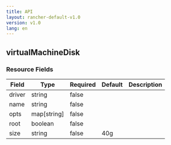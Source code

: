 ```yaml
---
title: API
layout: rancher-default-v1.0
version: v1.0
lang: en
---
```


## virtualMachineDisk





### Resource Fields

Field | Type | Required | Default | Description
---|---|---|---|---
driver | string | false |  | 
name | string | false |  | 
opts | map[string] | false |  | 
root | boolean | false |  | 
size | string | false | 40g | 

